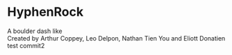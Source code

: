 # HyphenRock
A boulder dash like  
Created by Arthur Coppey, Leo Delpon, Nathan Tien You and Eliott Donatien
test commit2